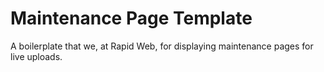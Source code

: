 # Maintenance Page Template
A boilerplate that we, at Rapid Web, for displaying maintenance pages for live uploads. 
